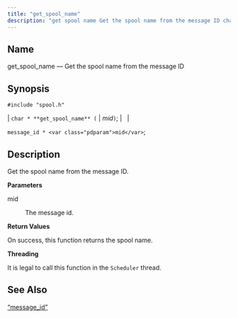```yaml
---
title: "get_spool_name"
description: "get spool name Get the spool name from the message ID char get spool name mid message id mid Get the spool name from the message ID mid The message id On success this function returns the spool name It is legal to call this function in the Scheduler thread..."
---
```


<a name="apis.get_spool_name.xml"></a> 
## Name

get_spool_name — Get the spool name from the message ID

## Synopsis

`#include "spool.h"`

| `char * **get_spool_name** (` | <var class="pdparam">mid</var>`)`; |   |

`message_id * <var class="pdparam">mid</var>`;<a name="idp62594864"></a> 
## Description

Get the spool name from the message ID.

**<a name="idp62596080"></a> Parameters**

<dl class="variablelist">

<dt>mid</dt>

<dd>

The message id.

</dd>

</dl>

**<a name="idp62598784"></a> Return Values**

On success, this function returns the spool name.

**<a name="idp62599728"></a> Threading**

It is legal to call this function in the `Scheduler` thread.

<a name="idp62601264"></a> 
## See Also

[“message_id”](/momentum/3/3-api/structs-message-id)